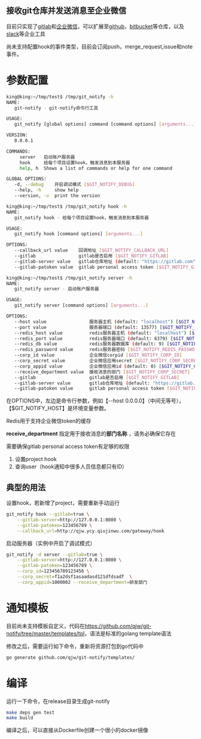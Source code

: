 ## 接收git仓库并发送消息至企业微信

目前只实现了[gitlab](https://gitlab.com)和[企业微信](http://work.weixin.qq.com/)，可以扩展至[github](https://github.com/)，[bitbucket](https://bitbucket.org/ )等仓库，以及[slack](https://slack.com/)等企业工具

尚未支持配置hook的事件类型，目前会订阅push，merge_request,issue和note事件。

# 参数配置
``` bash
king@king:~/tmp/test$ /tmp/git_notify -h
NAME:
   git-notify - git-notify命令行工具

USAGE:
   git_notify [global options] command [command options] [arguments...]

VERSION:
   0.0.0.1

COMMANDS:
     server   启动账户服务器
     hook     给每个项目设置hook，触发消息到本服务器
     help, h  Shows a list of commands or help for one command

GLOBAL OPTIONS:
   -d, --debug    开启调试模式 [$GIT_NOTIFY_DEBUG]
   --help, -h     show help
   --version, -v  print the version

```
``` bash
king@king:~/tmp/test$ /tmp/git_notify hook -h
NAME:
   git_notify hook - 给每个项目设置hook，触发消息到本服务器

USAGE:
   git_notify hook [command options] [arguments...]

OPTIONS:
   --callback_url value    回调地址 [$GIT_NOTIFY_CALLBACK_URL]
   --gitlab                gitlab是否启用 [$GIT_NOTIFY_GITLAB]
   --gitlab-server value   gitlab仓库地址 (default: "https://gitlab.com") [$GIT_NOTIFY_GITLAB_URL]
   --gitlab-patoken value  gitlab personal access token [$GIT_NOTIFY_GITLAB_TOKEN]

```
``` bash
king@king:~/tmp/test$ /tmp/git_notify server -h
NAME:
   git_notify server - 启动账户服务器

USAGE:
   git_notify server [command options] [arguments...]

OPTIONS:
   --host value                服务器主机 (default: "localhost") [$GIT_NOTIFY_HOST]
   --port value                服务器端口 (default: 13577) [$GIT_NOTIFY_PORT]
   --redis_host value          redis服务器主机 (default: "localhost") [$GIT_NOTIFY_REDIS_HOST]
   --redis_port value          redis服务器端口 (default: 6379) [$GIT_NOTIFY_REDIS_PORT]
   --redis_db value            redis服务器数据库 (default: 9) [$GIT_NOTIFY_REDIS_DB]
   --redis_password value      redis服务器密码 [$GIT_NOTIFY_REDIS_PASSWORD]
   --corp_id value             企业微信corpid [$GIT_NOTIFY_CORP_ID]
   --corp_secret value         企业微信应用secret [$GIT_NOTIFY_CORP_SECRET]
   --corp_appid value          企业微信应用id (default: 0) [$GIT_NOTIFY_CORP_SECRET]
   --receive_department value  接收消息的部门 [$GIT_NOTIFY_CORP_SECRET]
   --gitlab                    gitlab是否启用 [$GIT_NOTIFY_GITLAB]
   --gitlab-server value       gitlab仓库地址 (default: "https://gitlab.com") [$GIT_NOTIFY_GITLAB_URL]
   --gitlab-patoken value      gitlab personal access token [$GIT_NOTIFY_GITLAB_TOKEN]
```

在OPTIONS中，左边是命令行参数，例如【--host 0.0.0.0】（中间无等号），【$GIT_NOTIFY_HOST】是环境变量参数。

Redis用于支持企业微信token的缓存

**receive_department** 指定用于接收消息的**部门名称** ，请务必确保它存在

需要确保gitlab personal access token有足够的权限
1. 设置project hook
2. 查询user（hook通知中很多人员信息都只有ID）

## 典型的用法
设置hook，若新增了project，需要重新手动运行
``` bash
git_notify hook --gitlab=true \
    --gitlab-server=http://127.0.0.1:8080 \
    --gitlab-patoken=123456789 \
    --callback_url=http://qjw.ycy.qiujinwu.com/gateway/hook
```

启动服务器（实例中开启了调试模式）
``` bash
git_notify -d server --gitlab=true \
    --gitlab-server=http://127.0.0.1:8080 \
    --gitlab-patoken=123456789 \
    --corp_id=123456789123456 \
    --corp_secret=f1a2dsf1asaadasd121dfdsadf  \
    --corp_appid=1000002 --receive_department=研发部门
```

# 通知模板
目前尚未支持模板自定义，代码在<https://github.com/qjw/git-notify/tree/master/templates/tpl>，语法是标准的golang template语法

修改之后，需要运行如下命令，重新将资源打包到go代码中
``` bash
go generate github.com/qjw/git-notify/templates/
```


# 编译
运行一下命令，在release目录生成git-notify
``` bash
make deps gen test
make build
```

编译之后，可以直接从Dockerfile创建一个很小的docker镜像
